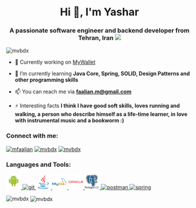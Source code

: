 <h1 align="center">Hi 👋, I'm Yashar</h1>
<h3 align="center">A passionate software engineer and backend developer from <b>Tehran, Iran</b> <img src="https://cdn-icons-png.flaticon.com/512/4852/4852775.png" width="13"/></h3>

<p align="left"> <img src="https://komarev.com/ghpvc/?username=mvbdx&label=Profile%20views&color=0e75b6&style=flat" alt="mvbdx" /> </p>

- 🔭 Currently working on [MyWallet](https://github.com/MVBDX/MyWallet)

- 🌱 I’m currently learning **Java Core, Spring, SOLID, Design Patterns and other programming skills**

- 📫 You can reach me via **faalian.m@gmail.com**

- ⚡ Interesting facts **I think I have good soft skills, loves running and walking, a person who describe himself as a life-time learner, in love with instrumental music and a bookworm :)**

<h3 align="left">Connect with me:</h3>
<p align="left">
<a href="https://linkedin.com/in/mfaalian" target="blank"><img align="center" src="https://raw.githubusercontent.com/rahuldkjain/github-profile-readme-generator/master/src/images/icons/Social/linked-in-alt.svg" alt="mfaalian" height="30" width="40" /></a>
<a href="https://www.leetcode.com/mvbdx" target="blank"><img align="center" src="https://raw.githubusercontent.com/rahuldkjain/github-profile-readme-generator/master/src/images/icons/Social/leet-code.svg" alt="mvbdx" height="30" width="40" /></a>
<a href="https://www.codewars.com/users/MVBDX" target="blank"><img align="center" src="https://www.codewars.com/packs/assets/logo-square-red-big.c74ae0e7.png" alt="mvbdx" height="40" width="50" /></a>
</p>

<h3 align="left">Languages and Tools:</h3>
<p align="left"> <a href="https://developer.android.com" target="_blank" rel="noreferrer"> <img src="https://raw.githubusercontent.com/devicons/devicon/master/icons/android/android-original-wordmark.svg" alt="android" width="40" height="40"/> </a> <a href="https://git-scm.com/" target="_blank" rel="noreferrer"> <img src="https://www.vectorlogo.zone/logos/git-scm/git-scm-icon.svg" alt="git" width="40" height="40"/> </a> <a href="https://www.java.com" target="_blank" rel="noreferrer"> <img src="https://raw.githubusercontent.com/devicons/devicon/master/icons/java/java-original.svg" alt="java" width="40" height="40"/> </a> <a href="https://www.mysql.com/" target="_blank" rel="noreferrer"> <img src="https://raw.githubusercontent.com/devicons/devicon/master/icons/mysql/mysql-original-wordmark.svg" alt="mysql" width="40" height="40"/> </a> <a href="https://www.oracle.com/" target="_blank" rel="noreferrer"> <img src="https://raw.githubusercontent.com/devicons/devicon/master/icons/oracle/oracle-original.svg" alt="oracle" width="40" height="40"/> </a> <a href="https://www.postgresql.org" target="_blank" rel="noreferrer"> <img src="https://raw.githubusercontent.com/devicons/devicon/master/icons/postgresql/postgresql-original-wordmark.svg" alt="postgresql" width="40" height="40"/> </a> <a href="https://postman.com" target="_blank" rel="noreferrer"> <img src="https://www.vectorlogo.zone/logos/getpostman/getpostman-icon.svg" alt="postman" width="40" height="40"/> </a> <a href="https://spring.io/" target="_blank" rel="noreferrer"> <img src="https://www.vectorlogo.zone/logos/springio/springio-icon.svg" alt="spring" width="40" height="40"/> </a> </p>

<p><img align="left" src="https://github-readme-stats.vercel.app/api/top-langs?username=mvbdx&show_icons=true&locale=en&layout=compact" alt="mvbdx" /></p>

<p>&nbsp;<img align="center" src="https://github-readme-stats.vercel.app/api?username=mvbdx&show_icons=true&locale=en" alt="mvbdx" /></p>

[//]: # (<p><img align="center" src="https://github-readme-streak-stats.herokuapp.com/?user=mvbdx&" alt="mvbdx" /></p>)

